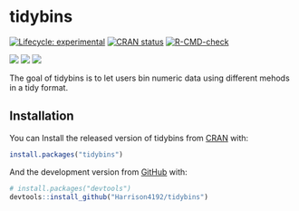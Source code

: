 
<!-- README.md is generated from README.Rmd. Please edit that file -->

# tidybins

<!-- badges: start -->

[![Lifecycle:
experimental](https://img.shields.io/badge/lifecycle-experimental-orange.svg)](https://www.tidyverse.org/lifecycle/#experimental)
[![CRAN
status](https://www.r-pkg.org/badges/version/tidybins)](https://CRAN.R-project.org/package=tidybins)
[![R-CMD-check](https://github.com/Harrison4192/tidybins/workflows/R-CMD-check/badge.svg)](https://github.com/Harrison4192/tidybins/actions)

[![](http://cranlogs.r-pkg.org/badges/grand-total/tidybins?color=blue)](https://cran.r-project.org/package=tidybins)
[![](https://img.shields.io/github/languages/code-size/Harrison4192/tidybins.svg)](https://github.com/Harrison4192/tidybins)
[![](https://img.shields.io/github/last-commit/Harrison4192/tidybins.svg)](https://github.com/Harrison4192/tidybins/commits/master)
<!-- badges: end -->

The goal of tidybins is to let users bin numeric data using different
mehods in a tidy format.

## Installation

You can Install the released version of tidybins from
[CRAN](https://CRAN.R-project.org) with:

``` r
install.packages("tidybins")
```

And the development version from [GitHub](https://github.com/) with:

``` r
# install.packages("devtools")
devtools::install_github("Harrison4192/tidybins")
```
